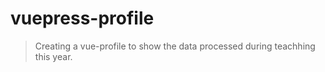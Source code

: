 # vuepress-profile

> Creating a vue-profile to show the data processed during teachhing this year.
